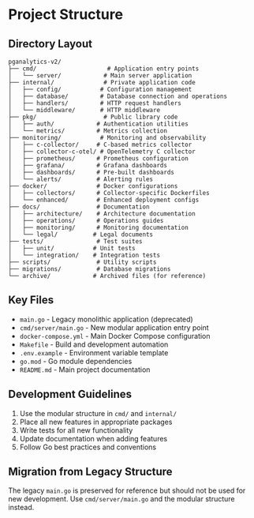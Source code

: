 # Project Structure

## Directory Layout

```
pganalytics-v2/
├── cmd/                    # Application entry points
│   └── server/            # Main server application
├── internal/              # Private application code
│   ├── config/           # Configuration management
│   ├── database/         # Database connection and operations
│   ├── handlers/         # HTTP request handlers
│   └── middleware/       # HTTP middleware
├── pkg/                   # Public library code
│   ├── auth/            # Authentication utilities
│   └── metrics/         # Metrics collection
├── monitoring/           # Monitoring and observability
│   ├── c-collector/     # C-based metrics collector
│   ├── collector-c-otel/ # OpenTelemetry C collector
│   ├── prometheus/      # Prometheus configuration
│   ├── grafana/         # Grafana dashboards
│   ├── dashboards/      # Pre-built dashboards
│   └── alerts/          # Alerting rules
├── docker/              # Docker configurations
│   ├── collectors/      # Collector-specific Dockerfiles
│   └── enhanced/        # Enhanced deployment configs
├── docs/                # Documentation
│   ├── architecture/    # Architecture documentation
│   ├── operations/      # Operations guides
│   ├── monitoring/      # Monitoring documentation
│   └── legal/          # Legal documents
├── tests/               # Test suites
│   ├── unit/           # Unit tests
│   └── integration/    # Integration tests
├── scripts/             # Utility scripts
├── migrations/          # Database migrations
└── archive/            # Archived files (for reference)
```

## Key Files

- `main.go` - Legacy monolithic application (deprecated)
- `cmd/server/main.go` - New modular application entry point
- `docker-compose.yml` - Main Docker Compose configuration
- `Makefile` - Build and development automation
- `.env.example` - Environment variable template
- `go.mod` - Go module dependencies
- `README.md` - Main project documentation

## Development Guidelines

1. Use the modular structure in `cmd/` and `internal/`
2. Place all new features in appropriate packages
3. Write tests for all new functionality
4. Update documentation when adding features
5. Follow Go best practices and conventions

## Migration from Legacy Structure

The legacy `main.go` is preserved for reference but should not be used for new development. 
Use `cmd/server/main.go` and the modular structure instead.

